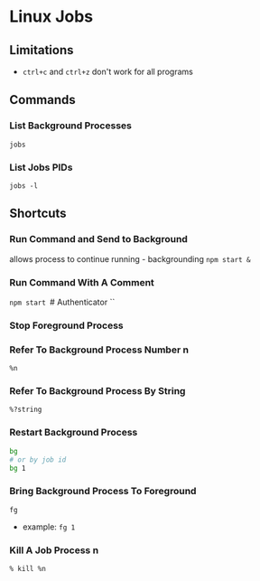 # Linux Jobs

## Limitations
- `ctrl+c` and `ctrl+z` don't work for all programs

## Commands

### List Background Processes
`jobs`

### List Jobs PIDs
`jobs -l`

## Shortcuts

### Run Command and Send to Background
allows process to continue running - backgrounding
`npm start &`

### Run Command With A Comment
`npm start `# Authenticator ``

### Stop Foreground Process
<C-Z>

### Refer To Background Process Number n
`%n`

### Refer To Background Process By String
`%?string`

### Restart Background Process
```bash
bg
# or by job id
bg 1
```

### Bring Background Process To Foreground
`fg`
- example: `fg 1`

### Kill A Job Process n
`% kill %n`
